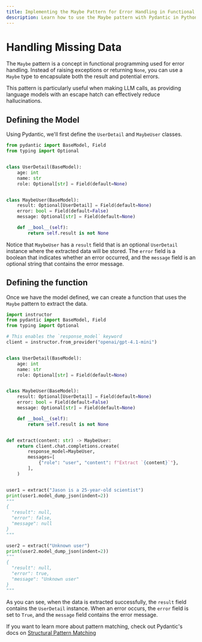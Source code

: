 ```yaml
---
title: Implementing the Maybe Pattern for Error Handling in Functional Programming
description: Learn how to use the Maybe pattern with Pydantic in Python for robust error handling when extracting user details.
---
```


# Handling Missing Data

The `Maybe` pattern is a concept in functional programming used for error handling. Instead of raising exceptions or returning `None`, you can use a `Maybe` type to encapsulate both the result and potential errors.

This pattern is particularly useful when making LLM calls, as providing language models with an escape hatch can effectively reduce hallucinations.

## Defining the Model

Using Pydantic, we'll first define the `UserDetail` and `MaybeUser` classes.

```python
from pydantic import BaseModel, Field
from typing import Optional


class UserDetail(BaseModel):
    age: int
    name: str
    role: Optional[str] = Field(default=None)


class MaybeUser(BaseModel):
    result: Optional[UserDetail] = Field(default=None)
    error: bool = Field(default=False)
    message: Optional[str] = Field(default=None)

    def __bool__(self):
        return self.result is not None
```

Notice that `MaybeUser` has a `result` field that is an optional `UserDetail` instance where the extracted data will be stored. The `error` field is a boolean that indicates whether an error occurred, and the `message` field is an optional string that contains the error message.

## Defining the function

Once we have the model defined, we can create a function that uses the `Maybe` pattern to extract the data.

```python
import instructor
from pydantic import BaseModel, Field
from typing import Optional

# This enables the `response_model` keyword
client = instructor.from_provider("openai/gpt-4.1-mini")


class UserDetail(BaseModel):
    age: int
    name: str
    role: Optional[str] = Field(default=None)


class MaybeUser(BaseModel):
    result: Optional[UserDetail] = Field(default=None)
    error: bool = Field(default=False)
    message: Optional[str] = Field(default=None)

    def __bool__(self):
        return self.result is not None


def extract(content: str) -> MaybeUser:
    return client.chat.completions.create(
        response_model=MaybeUser,
        messages=[
            {"role": "user", "content": f"Extract `{content}`"},
        ],
    )


user1 = extract("Jason is a 25-year-old scientist")
print(user1.model_dump_json(indent=2))
"""
{
  "result": null,
  "error": false,
  "message": null
}
"""

user2 = extract("Unknown user")
print(user2.model_dump_json(indent=2))
"""
{
  "result": null,
  "error": true,
  "message": "Unknown user"
}
"""
```

As you can see, when the data is extracted successfully, the `result` field contains the `UserDetail` instance. When an error occurs, the `error` field is set to `True`, and the `message` field contains the error message.

If you want to learn more about pattern matching, check out Pydantic's docs on [Structural Pattern Matching](https://docs.pydantic.dev/latest/concepts/models/#structural-pattern-matching)
